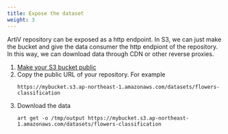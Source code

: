 ```yaml
---
title: Expose the dataset
weight: 3
---
```


ArtiV repository can be exposed as a http endpoint. In S3, we can just make the bucket and give the data consumer the http endpiont of the repository. In this way, we can download data through CDN or other reverse proxies.

1. [Make your S3 bucket public](https://aws.amazon.com/premiumsupport/knowledge-center/read-access-objects-s3-bucket/?nc1=h_ls)
1. Copy the public URL of your repository. For example
   ```shell
   https://mybucket.s3.ap-northeast-1.amazonaws.com/datasets/flowers-classification
   ```
1. Download the data
   ```shell
   art get -o /tmp/output https://mybucket.s3.ap-northeast-1.amazonaws.com/datasets/flowers-classification
   ```   
